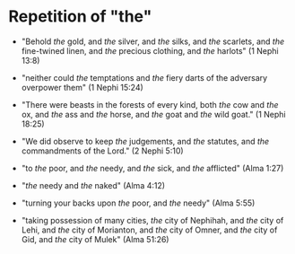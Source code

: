 # Repetition of "the"

*   "Behold *the* gold, and *the* silver, and *the* silks, and *the* scarlets,
    and *the* fine-twined linen, and *the* precious clothing, and *the* harlots"
    (1 Nephi 13:8)
*   "neither could *the* temptations and *the* fiery darts of the adversary
    overpower them" (1 Nephi 15:24)

*   "There were beasts in the forests of every kind, both *the* cow and *the*
    ox, and *the* ass and *the* horse, and *the* goat and *the* wild goat."
    (1 Nephi 18:25)

*   "We did observe to keep *the* judgements, and *the* statutes, and *the*
    commandments of the Lord." (2 Nephi 5:10)

*   "to *the* poor, and *the* needy, and *the* sick, and *the* afflicted" (Alma 1:27)
*   "*the* needy and *the* naked" (Alma 4:12)
*   "turning your backs upon *the* poor, and *the* needy" (Alma 5:55)
*   "taking possession of many cities, *the* city of Nephihah, and *the* city
    of Lehi, and *the* city of Morianton, and *the* city of Omner, and *the*
    city of Gid, and *the* city of Mulek" (Alma 51:26)